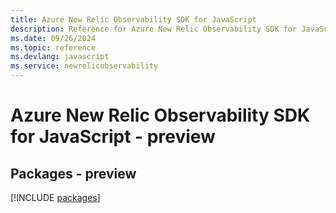```yaml
---
title: Azure New Relic Observability SDK for JavaScript
description: Reference for Azure New Relic Observability SDK for JavaScript
ms.date: 09/26/2024
ms.topic: reference
ms.devlang: javascript
ms.service: newrelicobservability
---
```

# Azure New Relic Observability SDK for JavaScript - preview
## Packages - preview
[!INCLUDE [packages](new-relic-observability-index.md)]